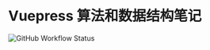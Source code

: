 # Vuepress 算法和数据结构笔记

![GitHub Workflow Status](https://img.shields.io/github/actions/workflow/status/Sun-ZhenXing/vuepress-data-structure/deploy-docs.yml?branch=main)
